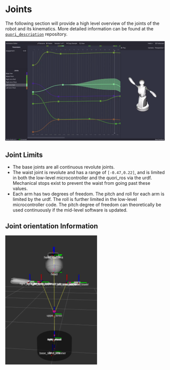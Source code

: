 # Joints

The following section will provide a high level overview of the joints of the robot and its kinematics. More detailed information can be found at the [`quori_description`](https://github.com/Quori-Robot/quori_ros/tree/master/src/quori_description) repository.

![Quori in Animation Tool](../images/quori_animation.png)

## Joint Limits

- The base joints are all continuous revolute joints.
- The waist joint is revolute and has a range of `[-0.47,0.22]`, and is limited in both the low-level microcontroller and the quori_ros via the urdf.
  Mechanical stops exist to prevent the waist from going past these values.
- Each arm has two degrees of freedom. The pitch and roll for each arm is limited by the urdf.
  The roll is further limited in the low-level microcontroller code.
  The pitch degree of freedom can theoretically be used continuously if the mid-level software is updated.

## Joint orientation Information

<!-- TODO: find clearer frame description -->

![Quori Joints](../images/quori_joints.png)